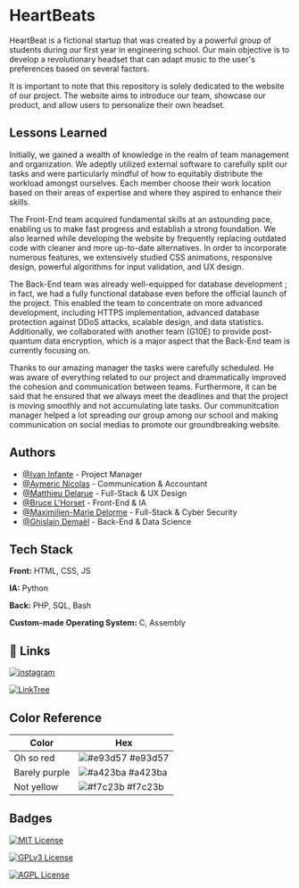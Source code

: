
# HeartBeats

HeartBeat is a fictional startup that was created by a powerful group of students during our first year in engineering school. Our main objective is to develop a revolutionary headset that can adapt music to the user's preferences based on several factors.

It is important to note that this repository is solely dedicated to the website of our project. The website aims to introduce our team, showcase our product, and allow users to personalize their own headset.


## Lessons Learned

Initially, we gained a wealth of knowledge in the realm of team management and organization. We adeptly utilized external software to carefully split our tasks and were particularly mindful of how to equitably distribute the workload amongst ourselves. Each member choose their work location based on their areas of expertise and where they aspired to enhance their skills.

The Front-End team acquired fundamental skills at an astounding pace, enabling us to make fast progress and establish a strong foundation. We also learned while developing the website by frequently replacing outdated code with cleaner and more up-to-date alternatives. In order to incorporate numerous features, we extensively studied CSS animations, responsive design, powerful algorithms for input validation, and UX design.

The Back-End team was already well-equipped for database development ; in fact, we had a fully functional database even before the official launch of the project. This enabled the team to concentrate on more advanced development, including HTTPS implementation, advanced database protection against DDoS attacks, scalable design, and data statistics. Additionally, we collaborated with another team (G10E) to provide post-quantum data encryption, which is a major aspect that the Back-End team is currently focusing on.

Thanks to our amazing manager the tasks were carefully scheduled. He was aware of everything related to our project and drammatically improved the cohesion and communication between teams. Furthermore, it can be said that he ensured that we always meet the deadlines and that the project is moving smoothly and not accumulating late tasks. 
Our communitcation manager helped a lot spreading our group among our school and making communication on social medias to promote our groundbreaking website. 


## Authors

- [@Ivan Infante](https://github.com/IvanInfante) - Project Manager 
- [@Aymeric Nicolas](https://github.com/Aynisep) - Communication & Accountant
- [@Matthieu Delarue](https://github.com/MatthewDlr) - Full-Stack & UX Design
- [@Bruce L'Horset](https://github.com/Redhoxx) - Front-End & IA 
- [@Maximilien-Marie Delorme](https://github.com/maxxdel) - Full-Stack & Cyber Security
- [@Ghislain Demaël](https://github.com/lecarnotzetveveysan) - Back-End & Data Science





## Tech Stack

**Front:** HTML, CSS, JS

**IA:** Python

**Back:** PHP, SQL, Bash

**Custom-made Operating System:** C, Assembly 



## 🔗 Links

[![instagram](https://img.shields.io/badge/Instagram-E4405F?style=for-the-badge&logo=instagram&logoColor=white)](https://www.instagram.com/heartbeats_fr/)

[![LinkTree](https://img.shields.io/badge/linktree-1de9b6?style=for-the-badge&logo=linktree&logoColor=white)](https://linktr.ee/heartbeats_fr)

## Color Reference

| Color             | Hex                                                                |
| ----------------- | ------------------------------------------------------------------ |
| Oh so red | ![#e93d57](https://via.placeholder.com/10/e93d57?text=+) #e93d57 |
| Barely purple | ![#a423ba](https://via.placeholder.com/10/a423ba?text=+) #a423ba |
| Not yellow | ![#f7c23b](https://via.placeholder.com/10/f7c23b?text=+) #f7c23b |


## Badges

[![MIT License](https://img.shields.io/badge/License-MIT-green.svg)](https://choosealicense.com/licenses/mit/)

[![GPLv3 License](https://img.shields.io/badge/License-GPL%20v3-yellow.svg)](https://opensource.org/licenses/)

[![AGPL License](https://img.shields.io/badge/license-AGPL-blue.svg)](http://www.gnu.org/licenses/agpl-3.0)
